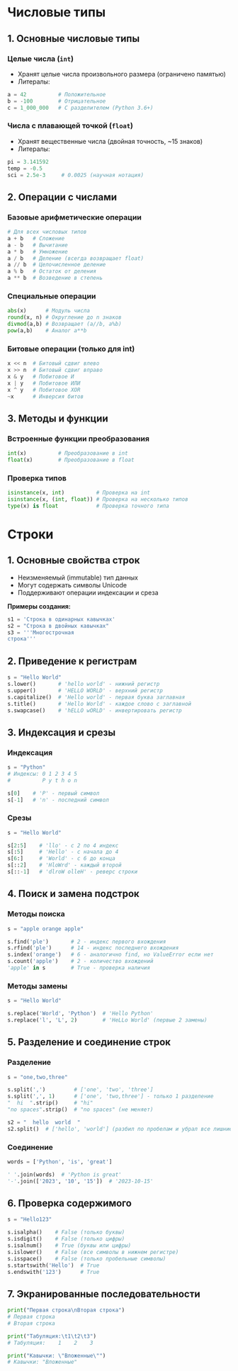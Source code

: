 # Числовые типы 

## 1. Основные числовые типы

### Целые числа (`int`)
- Хранят целые числа произвольного размера (ограничено памятью)
- Литералы:
```python
a = 42          # Положительное
b = -100        # Отрицательное
c = 1_000_000   # С разделителем (Python 3.6+)
```

### Числа с плавающей точкой (`float`)
- Хранят вещественные числа (двойная точность, ~15 знаков)
- Литералы:
```python
pi = 3.141592
temp = -0.5
sci = 2.5e-3     # 0.0025 (научная нотация)  
```

## 2. Операции с числами

### Базовые арифметические операции

```python
# Для всех числовых типов
a + b   # Сложение
a - b   # Вычитание
a * b   # Умножение
a / b   # Деление (всегда возвращает float)
a // b  # Целочисленное деление
a % b   # Остаток от деления
a ** b  # Возведение в степень  
```

### Специальные операции

```python
abs(x)      # Модуль числа
round(x, n) # Округление до n знаков
divmod(a,b) # Возвращает (a//b, a%b)
pow(a,b)    # Аналог a**b
```

### Битовые операции (только для int)
```python
x << n  # Битовый сдвиг влево
x >> n  # Битовый сдвиг вправо
x & y   # Побитовое И
x | y   # Побитовое ИЛИ
x ^ y   # Побитовое XOR
~x      # Инверсия битов
```

## 3. Методы и функции

### Встроенные функции преобразования
```python
int(x)          # Преобразование в int
float(x)        # Преобразование в float
```

### Проверка типов
```python
isinstance(x, int)          # Проверка на int
isinstance(x, (int, float)) # Проверка на несколько типов
type(x) is float            # Проверка точного типа
```

# Строки 

## 1. Основные свойства строк
- Неизменяемый (immutable) тип данных
- Могут содержать символы Unicode
- Поддерживают операции индексации и среза

**Примеры создания:**
```python
s1 = 'Строка в одинарных кавычках'
s2 = "Строка в двойных кавычках"
s3 = '''Многострочная
строка'''
```

## 2. Приведение к регистрам
```python
s = "Hello World"
s.lower()       # 'hello world' - нижний регистр
s.upper()       # 'HELLO WORLD' - верхний регистр
s.capitalize()  # 'Hello world' - первая буква заглавная
s.title()       # 'Hello World' - каждое слово с заглавной
s.swapcase()    # 'hELLO wORLD' - инвертировать регистр
```

## 3. Индексация и срезы
### Индексация
```python
s = "Python"
# Индексы: 0 1 2 3 4 5
#          P y t h o n

s[0]    # 'P' - первый символ
s[-1]   # 'n' - последний символ
```
### Срезы
```python
s = "Hello World"

s[2:5]    # 'llo' - с 2 по 4 индекс
s[:5]     # 'Hello' - с начала до 4
s[6:]     # 'World' - с 6 до конца
s[::2]    # 'HloWrd' - каждый второй
s[::-1]   # 'dlroW olleH' - реверс строки
```

## 4. Поиск и замена подстрок

### Методы поиска
```python
s = "apple orange apple"

s.find('ple')       # 2 - индекс первого вхождения
s.rfind('ple')      # 14 - индекс последнего вхождения
s.index('orange')   # 6 - аналогично find, но ValueError если нет
s.count('apple')    # 2 - количество вхождений
'apple' in s        # True - проверка наличия
```

### Методы замены
```python
s = "Hello World"

s.replace('World', 'Python')  # 'Hello Python'
s.replace('l', 'L', 2)        # 'HeLLo World' (первые 2 замены)
```

## 5. Разделение и соединение строк
### Разделение
```python
s = "one,two,three"

s.split(',')         # ['one', 'two', 'three']
s.split(',', 1)      # ['one', 'two,three'] - только 1 разделение
"  hi  ".strip()     # "hi"
"no spaces".strip()  # "no spaces" (не меняет)

s2 = "  hello  world  "
s2.split()  # ['hello', 'world'] (разбил по пробелам и убрал все лишние)
```

### Соединение
```python
words = ['Python', 'is', 'great']

' '.join(words)  # 'Python is great'
'-'.join(['2023', '10', '15'])  # '2023-10-15'
```

## 6. Проверка содержимого
```python
s = "Hello123"

s.isalpha()    # False (только буквы)
s.isdigit()    # False (только цифры)
s.isalnum()    # True (буквы или цифры)
s.islower()    # False (все символы в нижнем регистре)
s.isspace()    # False (только пробельные символы)
s.startswith('Hello')  # True
s.endswith('123')      # True
```

## 7. Экранированные последовательности
```python
print("Первая строка\nВторая строка")
# Первая строка
# Вторая строка

print("Табуляция:\t1\t2\t3")
# Табуляция:    1    2    3

print("Кавычки: \"Вложенные\"")
# Кавычки: "Вложенные"
```